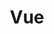 ---
title: "Vue"
layout: category
permalink: /categories/vue/
author_profile: true
taxonomy: vue
sidebar:
    nav: "sidebar"
---